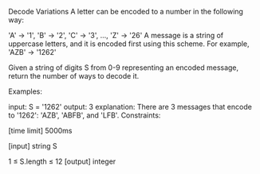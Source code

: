 Decode Variations
A letter can be encoded to a number in the following way:

'A' -> '1', 'B' -> '2', 'C' -> '3', ..., 'Z' -> '26'
A message is a string of uppercase letters, and it is encoded first using this scheme. For example, 'AZB' -> '1262'

Given a string of digits S from 0-9 representing an encoded message, return the number of ways to decode it.

Examples:

input:  S = '1262'
output: 3
explanation: There are 3 messages that encode to '1262': 'AZB', 'ABFB', and 'LFB'.
Constraints:

[time limit] 5000ms

[input] string S

1 ≤ S.length ≤ 12
[output] integer